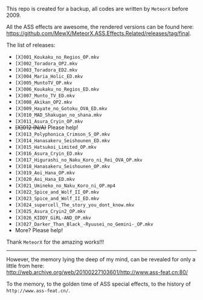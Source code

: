 This repo is created for a backup, all codes are written by `MeteorX` before 2009.

All the ASS effects are awesome, the rendered versions can be found here: https://github.com/MewX/MeteorX.ASS.Effects.Related/releases/tag/final.

The list of releases:
- `[X]001_Koukaku_no_Regios_OP.mkv`
- `[X]002_Toradora_OP2.mkv`
- `[X]003_Toradora_ED2.mkv`
- `[X]004_Maria_Holic_ED.mkv`
- `[X]005_MuntoTV_OP.mkv`
- `[X]006_Koukaku_no_Regios_ED.mkv`
- `[X]007_Munto_TV_ED.mkv`
- `[X]008_Akikan_OP2.mkv`
- `[X]009_Hayate_no_Gotoku_OVA_ED.mkv`
- `[X]010_MAD_Shakugan_no_shana.mkv`
- `[X]011_Asura_Cryin_OP.mkv`
- ~~[X]012 (N/A)~~ Please help!
- `[X]013_Polyphonica_Crimson_S_OP.mkv`
- `[X]014_Hanasakeru_Seishounen_ED.mkv`
- `[X]015_Hatsukoi_Limited_OP.mkv`
- `[X]016_Asura_Cryin_ED.mkv`
- `[X]017_Higurashi_no_Naku_Koro_ni_Rei_OVA_OP.mkv`
- `[X]018_Hanasakeru_Seishounen_OP.mkv`
- `[X]019_Aoi_Hana_OP.mkv`
- `[X]020_Aoi_Hana_ED.mkv`
- `[X]021_Umineko_no_Naku_Koro_ni_OP.mp4`
- `[X]022_Spice_and_Wolf_II_OP.mkv`
- `[X]023_Spice_and_Wolf_II_ED.mkv`
- `[X]024_supercell_The_story_you_dont_know.mkv`
- `[X]025_Asura_Cryin2_OP.mkv`
- `[X]026_KIDDY_GiRL-AND_OP.mkv`
- `[X]027_Darker_Than_Black_-Ryuusei_no_Gemini-_OP.mkv`
- More? Please help!

Thank `MeteorX` for the amazing works!!!

----

However, the memory lying the deep of my mind, can be revealed for only a little from here: http://web.archive.org/web/20100227103601/http://www.ass-feat.cn:80/

To the memory, to the golden time of ASS special effects, to the history of `http://www.ass-feat.cn/`.
